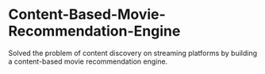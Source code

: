 # Content-Based-Movie-Recommendation-Engine
 Solved the problem of content discovery on streaming platforms by building a content-based movie  recommendation engine.
